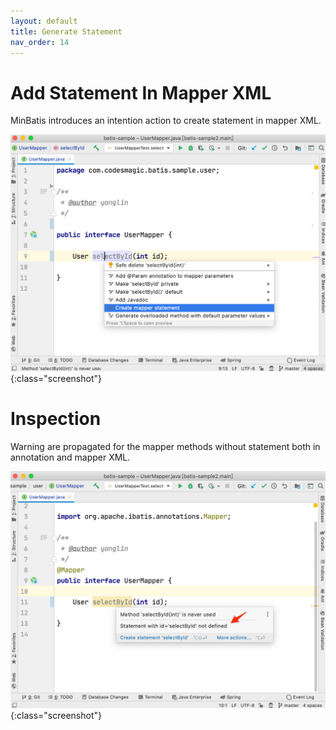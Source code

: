 ```yaml
---
layout: default
title: Generate Statement
nav_order: 14
---
```


# Add Statement In Mapper XML

MinBatis introduces an intention action to create statement in mapper XML.

![generate statement](/assets/images/generate-stmt/generate-stmt.png){:class="screenshot"}

# Inspection

Warning are propagated for the mapper methods without statement both in annotation and mapper XML.

![stmt inspection](/assets/images/generate-stmt/stmt-inspection.png){:class="screenshot"}
